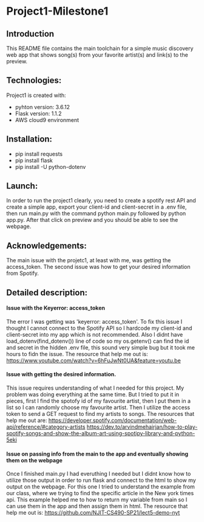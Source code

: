 # Project1-Milestone1

## Introduction
This README file contains the main toolchain for a simple music discovery web app that shows song(s) from your favorite artist(s) and link(s) to the preview.

## Technologies:
Project1 is created with:
* pyhton version: 3.6.12
* Flask version: 1.1.2
* AWS cloud9 environment

## Installation:
* pip install requests
* pip install flask
* pip install -U python-dotenv

## Launch:
In order to run the project1 clearly, you need to create a spotify rest API and create a simple app, export your client-id and client-secret in a .env file,
then run main.py with the command python main.py followed by python app.py.
After that click on preview and you should be able to see the webpage.

## Acknowledgements:
The main issue with the projetc1, at least with me, was getting the access_token.
The second issue was how to get your desired information from Spotify.

##  Detailed description:
#### Issue with the Keyerror: access_token
The error I was getting was 'keyerror: access_token'.
To fix this issue I thought I cannot connect to the Spotify API so I hardcode my client-id and client-secret into my app which is not recommended.
Also I didnt have load_dotenv(find_dotenv()) line of code so my os.getenv() can find the id and secret in the hidden .env file,
this sound very simple bug but it took me hours to fidn the issue.
The resource that help me out is: 
https://www.youtube.com/watch?v=6hFuJwNt0UA&feature=youtu.be

#### Issue with getting the desired information.
This issue requires understanding of what I needed for this project. My problem was doing everything at the same time.
But I tried to put it in pieces, first I find the spotofy id of my favourite artist, then I put them in a list so I can randomly
choose my favourite artist. Then I utilize the access token to send a GET request to find my artists to songs.
The resources that help me out are:
https://developer.spotify.com/documentation/web-api/reference/#category-artists
https://dev.to/arvindmehairjan/how-to-play-spotify-songs-and-show-the-album-art-using-spotipy-library-and-python-5eki

#### Issue on passing info from the main to the app and eventually showing them on the webpage
Once I finished main.py I had everuthing I needed but I didnt know how to utilize those output in order to run flask and 
connect to the html to show my output on the webpage. For this one I tried to understand the example from our class, where 
we trying to find the specific article in the New york times api. This example helped me to how to return my variable from 
main so I can use them in the app and then assign them in html.
The resource that help me out is:
https://github.com/NJIT-CS490-SP21/lect5-demo-nyt



